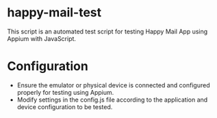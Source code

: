 # happy-mail-test

This script is an automated test script for testing Happy Mail App using Appium with JavaScript.

# Configuration
- Ensure the emulator or physical device is connected and configured properly for testing using Appium.
- Modify settings in the config.js file according to the application and device configuration to be tested.
